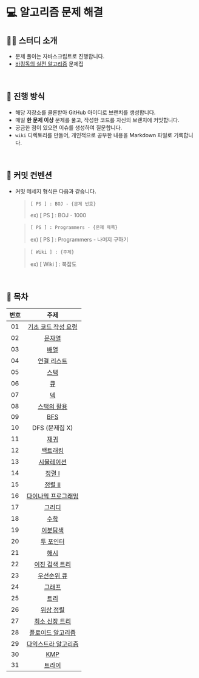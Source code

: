 # 💻 알고리즘 문제 해결

## 💁‍♀️ 스터디 소개

- 문제 풀이는 자바스크립트로 진행합니다.
- [바킹독의 실전 알고리즘](https://github.com/encrypted-def/basic-algo-lecture/blob/master/workbook.md) 문제집

<br/>

## 📖 진행 방식

- 해당 저장소를 클론받아 GitHub 아이디로 브랜치를 생성합니다.
- 매일 **한 문제 이상** 문제를 풀고, 작성한 코드를 자신의 브랜치에 커밋합니다.
- 궁금한 점이 있으면 이슈를 생성하여 질문합니다.
- `wiki` 디렉토리를 만들어, 개인적으로 공부한 내용을 Markdown 파일로 기록합니다.

<br/>

## 💬 커밋 컨벤션

- 커밋 메세지 형식은 다음과 같습니다.

  > `[ PS ] : BOJ - {문제 번호}`
  >
  > ex) [ PS ] : BOJ - 1000

  > `[ PS ] : Programmers - {문제 제목}`
  >
  > ex) [ PS ] : Programmers - 나머지 구하기

  > `[ Wiki ] : {주제}`
  >
  > ex) [ Wiki ] : 복잡도

<br/>

## 📝 목차
| 번호 |                                     주제                                      |
| :--: | :---------------------------------------------------------------------------: |
|  01  | [기초 코드 작성 요령](01.%20기초코드%20작성%20요령/기초코드%20작성%20요령.md) |
|  02  |                       [문자열](02.%20문자열/문자열.md)                        |
|  03  |                          [배열](03.%20배열/배열.md)                           |
|  04  |              [연결 리스트](04.%20연결%20리스트/연결%20리스트.md)              |
|  05  |                          [스택](05.%20스택/스택.md)                           |
|  06  |                             [큐](06.%20큐/큐.md)                              |
|  07  |                             [덱](07.%20덱/덱.md)                              |
|  08  |              [스택의 활용](08.%20스택의%20활용/스택의%20활용.md)              |
|  09  |                            [BFS](09.%20BFS/BFS.md)                            |
|  10  |                                DFS (문제집 X)                                 |
|  11  |                          [재귀](11.%20재귀//재귀.md)                          |
|  12  |                    [백트래킹](12.%20백트래킹//백트래킹.md)                    |
|  13  |                 [시뮬레이션](13.%20시뮬레이션/시뮬레이션.md)                  |
|  14  |                        [정렬 I](14.%20정렬1//정렬1.md)                        |
|  15  |                       [정렬 II](15.%20정렬2//정렬2.md)                        |
|  16  |  [다이나믹 프로그래밍](16.%20다이나믹%20프로그래밍/다이나믹%20프로그래밍.md)  |
|  17  |                       [그리디](17.%20그리디/그리디.md)                        |
|  18  |                          [수학](18.%20수학/수학.md)                           |
|  19  |                    [이분탐색](19.%20이분탐색//이분탐색.md)                    |
|  20  |                [투 포인터](20.%20투%20포인터//투%20포인터.md)                 |
|  21  |                          [해시](21.%20해시//해시.md)                          |
|  22  |       [이진 검색 트리](22.%20이진%20검색%20트리//이진%20검색%20트리.md)       |
|  23  |              [우선순위 큐](23.%20우선순위%20큐//우선순위%20.md)               |
|  24  |                       [그래프](24.%20그래프//그래프.md)                       |
|  25  |                          [트리](25.%20트리//트리.md)                          |
|  26  |                [위상 정렬](26.%20위상%20정렬//위상%20정렬.md)                 |
|  27  |       [최소 신장 트리](27.%20최소%20신장%20트리//최소%20신장%20트리.md)       |
|  28  |    [플로이드 알고리즘](28.%20플로이드%20알고리즘//플로이드%20알고리즘.md)     |
|  29  | [다익스트라 알고리즘](29.%20다익스트라%20알고리즘//다익스트라%20알고리즘.md)  |
|  30  |                           [KMP](30.%20KMP//KMP.md)                            |
|  31  |                       [트라이](31.%20트라이//트라이.md)                       |

